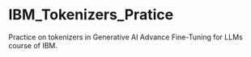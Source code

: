 # IBM_Tokenizers_Pratice
Practice on tokenizers in Generative AI Advance Fine-Tuning for LLMs course of IBM.
